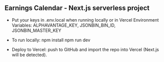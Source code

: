 Earnings Calendar - Next.js serverless project
---------------------------------------------
- Put your keys in .env.local when running locally or in Vercel Environment Variables:
  ALPHAVANTAGE_KEY, JSONBIN_BIN_ID, JSONBIN_MASTER_KEY

- To run locally:
  npm install
  npm run dev

- Deploy to Vercel: push to GitHub and import the repo into Vercel (Next.js will be detected).